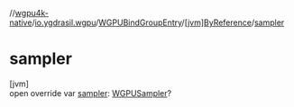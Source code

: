 //[wgpu4k-native](../../../../index.md)/[io.ygdrasil.wgpu](../../index.md)/[WGPUBindGroupEntry](../index.md)/[[jvm]ByReference](index.md)/[sampler](sampler.md)

# sampler

[jvm]\
open override var [sampler](sampler.md): [WGPUSampler](../../-w-g-p-u-sampler/index.md)?